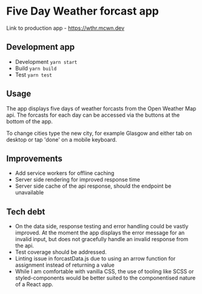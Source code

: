 # Five Day Weather forcast app

Link to production app - https://wthr.mcwn.dev

## Development app

- Development `yarn start`
- Build `yarn build`
- Test `yarn test`

## Usage

The app displays five days of weather forcasts from the Open Weather Map api. The forcasts for each day can be accessed via the buttons at the bottom of the app.

To change cities type the new city, for example Glasgow and either tab on desktop or tap 'done' on a mobile keyboard.

## Improvements

- Add service workers for offline caching
- Server side rendering for improved response time
- Server side cache of the api response, should the endpoint be unavailable

## Tech debt

- On the data side, response testing and error handling could be vastly improved. At the moment the app displays the error message for an invalid input, but does not gracefully handle an invalid response from the api.
- Test coverage should be addressed.
- Linting issue in forcastData.js due to using an arrow function for assignment instead of returning a value
- While I am comfortable with vanilla CSS, the use of tooling like SCSS or styled-components would be better suited to the componentised nature of a React app.
